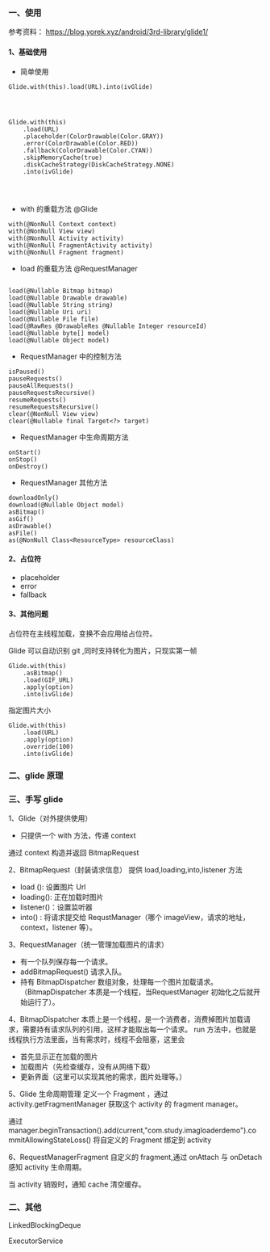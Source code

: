 ### 一、使用
参考资料：
https://blog.yorek.xyz/android/3rd-library/glide1/


#### 1、基础使用
+ 简单使用
```
Glide.with(this).load(URL).into(ivGlide)




Glide.with(this)
    .load(URL)
    .placeholder(ColorDrawable(Color.GRAY))
    .error(ColorDrawable(Color.RED))
    .fallback(ColorDrawable(Color.CYAN))
    .skipMemoryCache(true)
    .diskCacheStrategy(DiskCacheStrategy.NONE)
    .into(ivGlide)
    
    
    

```

+ with 的重载方法 @Glide
```
with(@NonNull Context context)
with(@NonNull View view)
with(@NonNull Activity activity)
with(@NonNull FragmentActivity activity)
with(@NonNull Fragment fragment)

```

+ load 的重载方法 @RequestManager
```

load(@Nullable Bitmap bitmap)
load(@Nullable Drawable drawable)
load(@Nullable String string)
load(@Nullable Uri uri)
load(@Nullable File file)
load(@RawRes @DrawableRes @Nullable Integer resourceId)
load(@Nullable byte[] model)
load(@Nullable Object model)

```

+ RequestManager 中的控制方法
```
isPaused()
pauseRequests()
pauseAllRequests()
pauseRequestsRecursive()
resumeRequests()
resumeRequestsRecursive()
clear(@NonNull View view)
clear(@Nullable final Target<?> target)
```

+ RequestManager 中生命周期方法
```
onStart()
onStop()
onDestroy()
```

+ RequestManager  其他方法
```
downloadOnly()
download(@Nullable Object model)
asBitmap()
asGif()
asDrawable()
asFile()
as(@NonNull Class<ResourceType> resourceClass)
```

#### 2、占位符
+ placeholder
+ error
+ fallback



#### 3、其他问题
占位符在主线程加载，变换不会应用给占位符。

Glide 可以自动识别 git ,同时支持转化为图片，只现实第一帧
```
Glide.with(this)
    .asBitmap()
    .load(GIF_URL)
    .apply(option)
    .into(ivGlide)
```


指定图片大小
```
Glide.with(this)
    .load(URL)
    .apply(option)
    .override(100)
    .into(ivGlide)
```



### 二、glide 原理










### 三、手写 glide



1、Glide（对外提供使用）

+ 只提供一个 with 方法，传递 context

通过 context 构造并返回 BitmapRequest


2、BitmapRequest（封装请求信息）
提供 load,loading,into,listener 方法
+ load (): 设置图片 Url
+ loading(): 正在加载时图片
+ listener()：设置监听器
+ into() : 将请求提交给 RequstManager（哪个 imageView，请求的地址，context，listener 等）。

3、RequestManager（统一管理加载图片的请求）
+  有一个队列保存每一个请求。
+ addBitmapRequest()   请求入队。
+  持有 BitmapDispatcher 数组对象，处理每一个图片加载请求。（BitmapDispatcher 本质是一个线程，当RequestManager 初始化之后就开始运行了）。


4、BitmapDispatcher
本质上是一个线程，是一个消费者，消费掉图片加载请求，需要持有请求队列的引用，这样才能取出每一个请求。
run 方法中，也就是线程执行方法里面，当有需求时，线程不会阻塞，这里会
+ 首先显示正在加载的图片
+ 加载图片（先检查缓存，没有从网络下载）
+ 更新界面（这里可以实现其他的需求，图片处理等。）



5、Glide 生命周期管理
定义一个 Fragment ，通过 activity.getFragmentManager 获取这个 activity 的 fragment manager。

通过  manager.beginTransaction().add(current,"com.study.imagloaderdemo").commitAllowingStateLoss() 将自定义的 Fragment  绑定到 activity


6、RequestManagerFragment
自定义的 fragment,通过 onAttach 与 onDetach 感知 activity 生命周期。

当 activity 销毁时，通知 cache 清空缓存。






### 二、其他
LinkedBlockingDeque


ExecutorService












